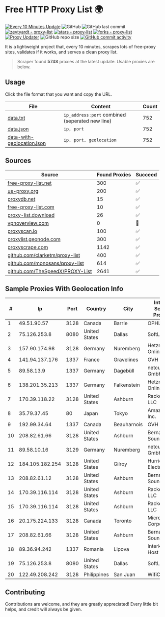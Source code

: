 
# Free HTTP Proxy List 🌍

[![Every 10 Minutes Update](https://github.com/mertguvencli/http-proxy-list/actions/workflows/main.yml/badge.svg?branch=main)](https://github.com/mertguvencli/http-proxy-list/actions/workflows/main.yml)
![GitHub](https://img.shields.io/github/license/mertguvencli/http-proxy-list)
![GitHub last commit](https://img.shields.io/github/last-commit/mertguvencli/http-proxy-list)
[![zevtyardt - proxy-list](https://img.shields.io/static/v1?label=zevtyardt&message=proxy-list&color=blue&logo=github)](https://github.com/zevtyardt/proxy-list "Go to GitHub repo")
[![stars - proxy-list](https://img.shields.io/github/stars/zevtyardt/proxy-list?style=social)](https://github.com/zevtyardt/proxy-list)
[![forks - proxy-list](https://img.shields.io/github/forks/zevtyardt/proxy-list?style=social)](https://github.com/zevtyardt/proxy-list)
[![Proxy Updater](https://github.com/zevtyardt/proxy-list/workflows/Proxy%20Updater/badge.svg)](https://github.com/zevtyardt/proxy-list/actions?query=workflow:"Proxy+Updater")
![GitHub repo size](https://img.shields.io/github/repo-size/zevtyardt/proxy-list)
[![GitHub commit activity](https://img.shields.io/github/commit-activity/m/zevtyardt/proxy-list?logo=commits)](https://github.com/zevtyardt/proxy-list/commits/main)

It is a lightweight project that, every 10 minutes, scrapes lots of free-proxy sites, validates if it works, and serves a clean proxy list.

> Scraper found **5748** proxies at the latest update. Usable proxies are below.

## Usage

Click the file format that you want and copy the URL.

|File|Content|Count|
|----|-------|-----|
|[data.txt](https://raw.githubusercontent.com/mertguvencli/http-proxy-list/main/proxy-list/data.txt)|`ip_address:port` combined (seperated new line)|752|
|[data.json](https://raw.githubusercontent.com/mertguvencli/http-proxy-list/main/proxy-list/data.json)|`ip, port`|752|
|[data-with-geolocation.json](https://raw.githubusercontent.com/mertguvencli/http-proxy-list/main/proxy-list/data-with-geolocation.json)|`ip, port, geolocation`|752|

## Sources

|Source|Found Proxies|Succeed|
|------|-------------|-------|
|[free-proxy-list.net](https://free-proxy-list.net)|300|✅|
|[us-proxy.org](https://www.us-proxy.org)|200|✅|
|[proxydb.net](http://proxydb.net)|15|✅|
|[free-proxy-list.com](https://free-proxy-list.com/?page=&port=&type%5B%5D=http&type%5B%5D=https&up_time=0&search=Search)|10|✅|
|[proxy-list.download](https://www.proxy-list.download/HTTP)|26|✅|
|[vpnoverview.com](https://vpnoverview.com/privacy/anonymous-browsing/free-proxy-servers)|0|🚫|
|[proxyscan.io](https://www.proxyscan.io)|100|✅|
|[proxylist.geonode.com](https://proxylist.geonode.com/api/proxy-list?limit=300&page=1&sort_by=lastChecked&sort_type=desc&protocols=http,https)|300|✅|
|[proxyscrape.com](https://api.proxyscrape.com/v2/?request=displayproxies&protocol=http&timeout=10000&country=all&ssl=all&anonymity=all)|1142|✅|
|[github.com/clarketm/proxy-list](https://raw.githubusercontent.com/clarketm/proxy-list/master/proxy-list-raw.txt)|400|✅|
|[github.com/monosans/proxy-list](https://raw.githubusercontent.com/monosans/proxy-list/main/proxies/http.txt)|614|✅|
|[github.com/TheSpeedX/PROXY-List](https://raw.githubusercontent.com/TheSpeedX/PROXY-List/master/http.txt)|2641|✅|


## Sample Proxies With Geolocation Info

|#|Ip|Port|Country|City|Internet Service Provider|
|-|--|----|-------|----|-------------------------|
|1|49.51.90.57|3128|Canada|Barrie|OPHL|
|2|75.126.253.8|8080|United States|Dallas|SoftLayer|
|3|157.90.174.98|3128|Germany|Nuremberg|Hetzner Online GmbH|
|4|141.94.137.176|1337|France|Gravelines|OVH SAS|
|5|89.58.13.9|1337|Germany|Dagebüll|netcup GmbH|
|6|138.201.35.213|1337|Germany|Falkenstein|Hetzner Online GmbH|
|7|170.39.118.22|3128|United States|Ashburn|Rackdog, LLC|
|8|35.79.37.45|80|Japan|Tokyo|Amazon.com, Inc.|
|9|192.99.34.64|1337|Canada|Beauharnois|OVH SAS|
|10|208.82.61.66|3128|United States|Ashburn|Bernardi Sounds|
|11|89.58.10.16|3129|Germany|Nuremberg|netcup GmbH|
|12|184.105.182.254|3128|United States|Gilroy|Hurricane Electric LLC|
|13|208.82.61.12|3128|United States|Ashburn|Bernardi Sounds|
|14|170.39.116.114|3128|United States|Ashburn|Rackdog, LLC|
|15|170.39.116.114|3128|United States|Ashburn|Rackdog, LLC|
|16|20.175.224.133|3128|Canada|Toronto|Microsoft Corporation|
|17|208.82.61.66|3128|United States|Ashburn|Bernardi Sounds|
|18|89.36.94.242|1337|Romania|Lipova|Interkvm Host SRL|
|19|75.126.253.8|8080|United States|Dallas|SoftLayer|
|20|122.49.208.242|3128|Philippines|San Juan|WifiCity, Inc|



## Contributing

Contributions are welcome, and they are greatly appreciated! Every
little bit helps, and credit will always be given.

